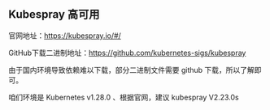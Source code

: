 ## Kubespray 高可用



官网地址：https://kubespray.io/#/

GitHub下载二进制地址：https://github.com/kubernetes-sigs/kubespray

由于国内环境导致依赖难以下载，部分二进制文件需要 github 下载，所以了解即可。

咱们环境是 Kubernetes v1.28.0 、根据官网，建议 kubespray V2.23.0s